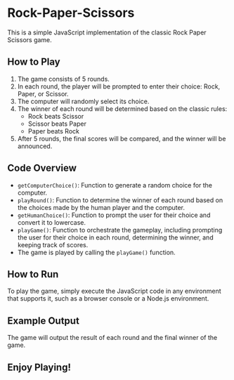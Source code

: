 # Rock-Paper-Scissors

This is a simple JavaScript implementation of the classic Rock Paper Scissors game.

## How to Play

1. The game consists of 5 rounds.
2. In each round, the player will be prompted to enter their choice: Rock, Paper, or Scissor.
3. The computer will randomly select its choice.
4. The winner of each round will be determined based on the classic rules:
   - Rock beats Scissor
   - Scissor beats Paper
   - Paper beats Rock
5. After 5 rounds, the final scores will be compared, and the winner will be announced.

## Code Overview

- `getComputerChoice()`: Function to generate a random choice for the computer.
- `playRound()`: Function to determine the winner of each round based on the choices made by the human player and the computer.
- `getHumanChoice()`: Function to prompt the user for their choice and convert it to lowercase.
- `playGame()`: Function to orchestrate the gameplay, including prompting the user for their choice in each round, determining the winner, and keeping track of scores.
- The game is played by calling the `playGame()` function.

## How to Run

To play the game, simply execute the JavaScript code in any environment that supports it, such as a browser console or a Node.js environment.

## Example Output

The game will output the result of each round and the final winner of the game.

## Enjoy Playing!
